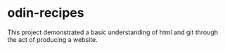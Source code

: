 # odin-recipes
This project demonstrated a basic understanding of html and git through the act of producing a website.